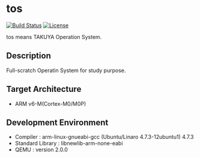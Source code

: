 # tos

[![Build Status](https://travis-ci.org/takuyaohashi/tos.svg?branch=master)](https://travis-ci.org/takuyaohashi/tos)
[![License](http://img.shields.io/badge/license-MIT-blue.svg?style=flat-square)](http://ruedap.mit-license.org/2015)

tos means TAKUYA Operation System.

## Description

Full-scratch Operatin System for study purpose.

## Target Architecture
* ARM v6-M(Cortex-M0/M0P)

## Development Environment 
* Compiler : arm-linux-gnueabi-gcc (Ubuntu/Linaro 4.7.3-12ubuntu1) 4.7.3
* Standard Library : libnewlib-arm-none-eabi
* QEMU : version 2.0.0
